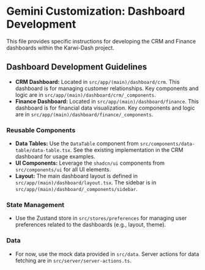 # Gemini Customization: Dashboard Development

This file provides specific instructions for developing the CRM and Finance dashboards within the Karwi-Dash project.

## Dashboard Development Guidelines

- **CRM Dashboard:** Located in `src/app/(main)/dashboard/crm`. This dashboard is for managing customer relationships. Key components and logic are in `src/app/(main)/dashboard/crm/_components`.
- **Finance Dashboard:** Located in `src/app/(main)/dashboard/finance`. This dashboard is for financial data visualization. Key components and logic are in `src/app/(main)/dashboard/finance/_components`.

### Reusable Components

- **Data Tables:** Use the `DataTable` component from `src/components/data-table/data-table.tsx`. See the existing implementation in the CRM dashboard for usage examples.
- **UI Components:** Leverage the `shadcn/ui` components from `src/components/ui` for all UI elements.
- **Layout:** The main dashboard layout is defined in `src/app/(main)/dashboard/layout.tsx`. The sidebar is in `src/app/(main)/dashboard/_components/sidebar`.

### State Management

- Use the Zustand store in `src/stores/preferences` for managing user preferences related to the dashboards (e.g., layout, theme).

### Data

- For now, use the mock data provided in `src/data`. Server actions for data fetching are in `src/server/server-actions.ts`.
